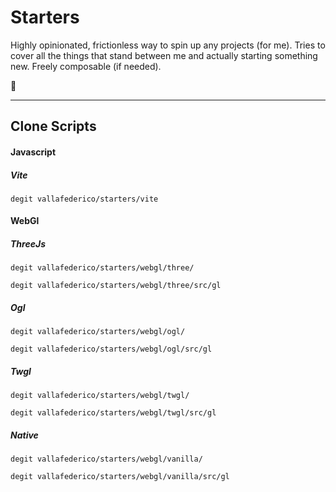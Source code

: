 # Starters

Highly opinionated, frictionless way to spin up any projects (for me).
Tries to cover all the things that stand between me and actually starting something new.
Freely composable (if needed).

👀

---

## Clone Scripts

#### Javascript

##### Vite

```console
degit vallafederico/starters/vite
```

#### WebGl

##### ThreeJs

```console
degit vallafederico/starters/webgl/three/
```

```console
degit vallafederico/starters/webgl/three/src/gl
```

##### Ogl

```console
degit vallafederico/starters/webgl/ogl/
```

```console
degit vallafederico/starters/webgl/ogl/src/gl
```

##### Twgl

```console
degit vallafederico/starters/webgl/twgl/
```

```console
degit vallafederico/starters/webgl/twgl/src/gl
```

##### Native

```console
degit vallafederico/starters/webgl/vanilla/
```

```console
degit vallafederico/starters/webgl/vanilla/src/gl
```
